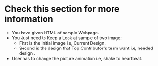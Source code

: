 # Check this section for more information
* You have given HTML of sample Webpage.
* You Just need to Keep a Look at sample of two image:
  * First is the initial image i.e, Current Design.
  * Second is the design that Top Contributor's team want i.e, needed design .
* User has to change the picture animation i.e, shake to heartbeat.
